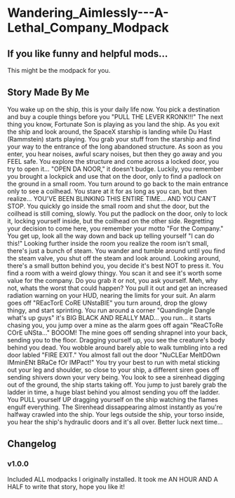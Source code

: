 # Wandering_Aimlessly---A-Lethal_Company_Modpack

## If you like funny and helpful mods...
This might be the modpack for you.

## Story Made By Me

You wake up on the ship, this is your daily life now. You pick a destination and buy a couple things before you "PULL THE LEVER KRONK!!!" The next thing you know, Fortunate Son is playing as you land the ship. As you exit the ship and look around, the SpaceX starship is landing while Du Hast (Rammstein) starts playing. You grab your stuff from the starship and find your way to the entrance of the long abandoned structure. As soon as you enter, you hear noises, awful scary noises, but then they go away and you FEEL safe. You explore the structure and come across a locked door, you try to open it... "OPEN DA NOOR," it doesn't budge. Luckily, you remember you brought a lockpick and use that on the door, only to find a padlock on the ground in a small room. You turn around to go back to the main entrance only to see a coilhead. You stare at it for as long as you can, but then realize... YOU'VE BEEN BLINKING THIS ENTIRE TIME... AND YOU CAN'T STOP. You quickly go inside the small room and shut the door, but the coilhead is still coming, slowly. You put the padlock on the door, only to lock it, locking yourself inside, but the coilhead on the other side. Regretting your decision to come here, you remember your motto "For the Company." You get up, look all the way down and back up telling yourself "I can do this!" Looking further inside the room you realize the room isn't small, there's just a bunch of steam. You wander and tumble around until you find the steam valve, you shut off the steam and look around. Looking around, there's a small button behind you, you decide it's best NOT to press it. You find a room with a weird glowy thingy. You scan it and see it's worth some value for the company. Do you grab it or not, you ask yourself. Meh, why not, whats the worst that could happen? You pull it out and get an increased radiation warning on your HUD, nearing the limits for your suit. An alarm goes off "REacTorE CoRE UNstaBlE" you turn around, drop the glowy thingy, and start sprinting. You run around a corner "Quandingle Dangle what's up guys" it's BIG BLACK AND REALLY MAD... you run... it starts chasing you, you jump over a mine as the alarm goes off again "ReaCToRe COrE uNSta..." BOOOM! The mine goes off sending shrapnel into your back, sending you to the floor. Dragging yourself up, you see the creature's body behind you dead. You wobble around barely able to walk tumbling into a red door labled "FIRE EXIT." You almost fall out the door "NuCLEar MeltDOwn IMminENt BRaCe fOr IMPact!" You try your best to run with metal sticking out your leg and shoulder, so close to your ship, a different siren goes off sending shivers down your very being. You look to see a sirenhead digging out of the ground, the ship starts taking off. You jump to just barely grab the ladder in time, a huge blast behind you almost sending you off the ladder. You PULL yourself UP dragging yourself on the ship watching the flames engulf everything. The Sirenhead dissappearing almost instantly as you're halfway crawled into the ship. Your legs outside the ship, your torso inside, you hear the ship's hydraulic doors and it's all over. Better luck next time...


## Changelog

### v1.0.0

Included ALL modpacks I originally installed. It took me AN HOUR AND A HALF to write that story, hope you like it!
